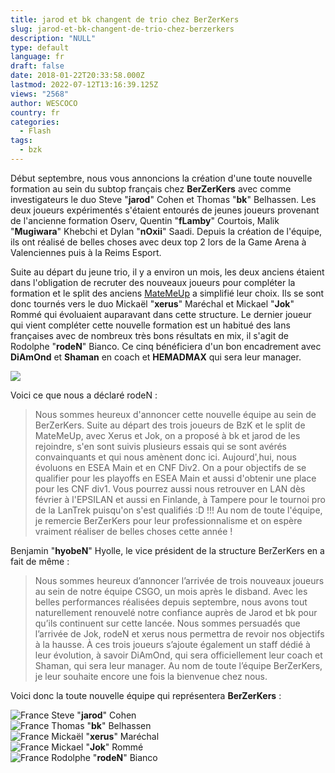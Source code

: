 ```yaml
---
title: jarod et bk changent de trio chez BerZerKers
slug: jarod-et-bk-changent-de-trio-chez-berzerkers
description: "NULL"
type: default
language: fr
draft: false
date: 2018-01-22T20:33:58.000Z
lastmod: 2022-07-12T13:16:39.125Z
views: "2568"
author: WESCOCO
country: fr
categories:
  - Flash
tags:
  - bzk
---
```

Début septembre, nous vous annoncions la création d'une toute nouvelle formation au sein du subtop français chez **BerZerKers** avec comme investigateurs le duo Steve "**jarod**" Cohen et Thomas "**bk**" Belhassen. Les deux joueurs expérimentés s'étaient entourés de jeunes joueurs provenant de l'ancienne formation Oserv, Quentin "**fLamby**" Courtois, Malik "**Mugiwara**" Khebchi et Dylan "**nOxii**" Saadi. Depuis la création de l'équipe, ils ont réalisé de belles choses avec deux top 2 lors de la Game Arena à Valenciennes puis à la Reims Esport.

Suite au départ du jeune trio, il y a environ un mois, les deux anciens étaient dans l'obligation de recruter des nouveaux joueurs pour compléter la formation et le split des anciens [MateMeUp](https://flickshot.fr/fr/matemeup-arrete-laventure/&5a50aff2edd0f) a simplifié leur choix. Ils se sont donc tournés vers le duo Mickaël "**xerus**" Maréchal et Mickael "**Jok**" Rommé qui évoluaient auparavant dans cette structure. Le dernier joueur qui vient compléter cette nouvelle formation est un habitué des lans françaises avec de nombreux très bons résultats en mix, il s'agit de Rodolphe "**rodeN**" Bianco. Ce cinq bénéficiera d'un bon encadrement avec **DiAmOnd** et **Shaman** en coach et **HEMADMAX** qui sera leur manager. 

![](/images/articles/5a66277f97dcf/images/rxdzQThVXVjq4ZSWwGbu9huhG25p8vbnjVRKUquO.jpeg)

Voici ce que nous a déclaré rodeN : 

> Nous sommes heureux d'annoncer cette nouvelle équipe au sein de BerZerKers. Suite au départ des trois joueurs de BzK et le split de MateMeUp, avec Xerus et Jok, on a proposé à bk et jarod de les rejoindre, s'en sont suivis plusieurs essais qui se sont avérés convainquants et qui nous amènent donc ici. Aujourd',hui, nous évoluons en ESEA Main et en CNF Div2\. On a pour objectifs de se qualifier pour les playoffs en ESEA Main et aussi d'obtenir une place pour les CNF div1\. Vous pourrez aussi nous retrouver en LAN dès février à l'EPSILAN et aussi en Finlande, à Tampere pour le tournoi pro de la LanTrek puisqu'on s'est qualifiés :D !!! Au nom de toute l'équipe, je remercie BerZerKers pour leur professionnalisme et on espère vraiment réaliser de belles choses cette année !

Benjamin "**hyobeN**" Hyolle, le vice président de la structure BerZerKers en a fait de même :

> Nous sommes heureux d’annoncer l’arrivée de trois nouveaux joueurs au sein de notre équipe CSGO, un mois après le disband. Avec les belles performances réalisées depuis septembre, nous avons tout naturellement renouvelé notre confiance auprès de Jarod et bk pour qu’ils continuent sur cette lancée. Nous sommes persuadés que l’arrivée de Jok, rodeN et xerus nous permettra de revoir nos objectifs à la hausse. À ces trois joueurs s’ajoute également un staff dédié à leur évolution, à savoir DiAmOnd, qui sera officiellement leur coach et Shaman, qui sera leur manager. Au nom de toute l’équipe BerZerKers, je leur souhaite encore une fois la bienvenue chez nous.

Voici donc la toute nouvelle équipe qui représentera **BerZerKers** :

![France](/images/countries/fr.svg)⁠ Steve "**jarod**" Cohen  
![France](/images/countries/fr.svg)⁠ Thomas "**bk**" Belhassen  
![France](/images/countries/fr.svg)⁠ Mickaël "**xerus**" Maréchal  
![France](/images/countries/fr.svg)⁠ Mickael "**Jok**" Rommé  
![France](/images/countries/fr.svg)⁠ Rodolphe "**rodeN**" Bianco
